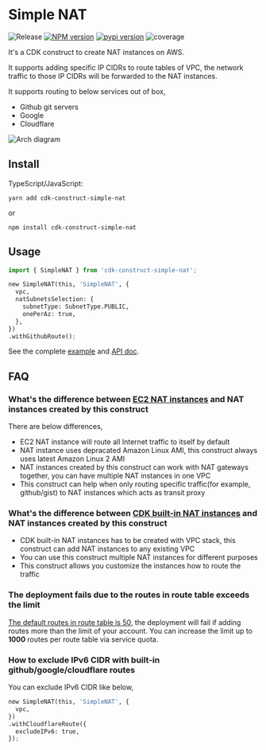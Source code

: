 # Simple NAT

![Release](https://github.com/zxkane/snat/workflows/Release/badge.svg)
[![NPM version](http://img.shields.io/npm/v/cdk-construct-simple-nat.svg?style=flat-square)](https://www.npmjs.com/package/cdk-construct-simple-nat)
[![pypi version](http://img.shields.io/pypi/v/zxkane.cdk-construct-simple-nat.svg?style=flat-square)](https://pypi.org/project/zxkane.cdk-construct-simple-nat/)
![coverage](https://img.shields.io/codecov/c/github/zxkane/snat?style=flat-square)

It's a CDK construct to create NAT instances on AWS.

It supports adding specific IP CIDRs to route tables of VPC, the network traffic to those IP CIDRs will be forwarded to the NAT instances.

It supports routing to below services out of box,

* Github git servers
* Google
* Cloudflare

![Arch diagram](arch.png)

## Install

TypeScript/JavaScript:

```shell
yarn add cdk-construct-simple-nat
```

or

```shell
npm install cdk-construct-simple-nat
```

## Usage

```python
import { SimpleNAT } from 'cdk-construct-simple-nat';

new SimpleNAT(this, 'SimpleNAT', {
  vpc,
  natSubnetsSelection: {
    subnetType: SubnetType.PUBLIC,
    onePerAz: true,
  },
})
.withGithubRoute();
```

See the complete [example](example/) and [API doc](./API.md).

## FAQ

### What's the difference between [EC2 NAT instances](https://docs.aws.amazon.com/cdk/api/latest/docs/aws-ec2-readme.html#using-nat-instances) and NAT instances created by this construct

There are below differences,

* EC2 NAT instance will route all Internet traffic to itself by default
* NAT instance uses depracated Amazon Linux AMI, this construct always uses latest Amazon Linux 2 AMI
* NAT instances created by this construct can work with NAT gateways together, you can have multiple NAT instances in one VPC
* This construct can help when only routing specific traffic(for example, github/gist) to NAT instances which acts as transit proxy

### What's the difference between [CDK built-in NAT instances](https://docs.aws.amazon.com/cdk/api/latest/docs/aws-ec2-readme.html#using-nat-instances) and NAT instances created by this construct

* CDK built-in NAT instances has to be created with VPC stack, this construct can add NAT instances to any existing VPC
* You can use this construct multiple NAT instances for different purposes
* This construct allows you customize the instances how to route the traffic

### The deployment fails due to the routes in route table exceeds the limit

[The default routes in route table is 50](https://docs.aws.amazon.com/vpc/latest/userguide/amazon-vpc-limits.html#vpc-limits-route-tables), the deployment will fail if adding routes more than the limit of your account.
You can increase the limit up to **1000** routes per route table via service quota.

### How to exclude IPv6 CIDR with built-in github/google/cloudflare routes

You can exclude IPv6 CIDR like below,

```python
new SimpleNAT(this, 'SimpleNAT', {
  vpc,
})
.withCloudflareRoute({
  excludeIPv6: true,
});
```
